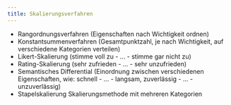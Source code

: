 ```yaml
---
title: Skalierungsverfahren
---
```

- Rangordnungsverfahren (Eigenschaften nach Wichtigkeit ordnen)
- Konstantsummenverfahren (Gesamtpunktzahl, je nach Wichtigkeit, auf verschiedene Kategorien verteilen)
- Likert-Skalierung (stimme voll zu - ... - stimme gar nicht zu)
- Rating-Skalierung (sehr zufrieden - ... - sehr unzufrieden)
- Semantisches Differential (Einordnung zwischen verschiedenen Eigenschaften, wie: schnell - ... - langsam, zuverlässig - ... - unzuverlässig)
- Stapelskalierung Skalierungsmethode mit mehreren Kategorien
